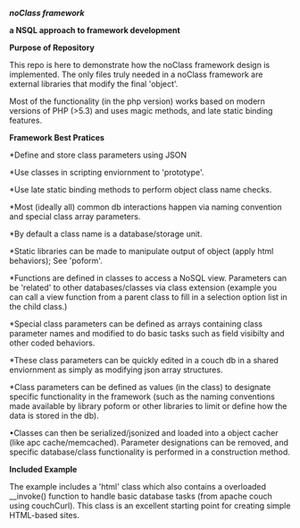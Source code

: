 ***noClass framework***
	
**a NSQL approach to framework development**


**Purpose of Repository**

This repo is here to demonstrate how the noClass framework design is implemented. The only files truly needed in a noClass framework are external libraries that modify the final 'object'.

Most of the functionality (in the php version) works based on modern versions of PHP (>5.3) and uses magic methods, and late static binding features.
	


**Framework Best Pratices**

*Define and store class parameters using JSON

*Use classes in scripting enviornment to 'prototype'.
	
*Use late static binding methods to perform object class name checks.


*Most (ideally all) common db interactions happen via naming convention and special class array parameters.
	
*By default a class name is a database/storage unit.
	
*Static libraries can be made to manipulate output of object (apply html behaviors); See 'poform'.
	
*Functions are defined in classes to access a NoSQL view. Parameters can be 'related' to other databases/classes via class extension (example you can call a view function from a parent class to fill in a selection option list in the child class.)
	
*Special class parameters can be defined as arrays containing class parameter names and modified to do basic tasks such as field visibilty and other coded behaviors.

*These class parameters can be quickly edited in a couch db in a shared enviornment as simply as modifying json array structures.
	
*Class parameters can be defined as values (in the class) to designate specific functionality in the framework (such as the naming conventions made available by library poform or other libraries to limit or define how the data is stored in the db).

•Classes can then be serialized/jsonized and loaded into a object cacher	(like apc cache/memcached). Parameter designations can be removed, and specific database/class functionality is performed in a construction method.


**Included Example**

The example includes a 'html' class which also contains a  overloaded __invoke() function to handle basic database tasks (from apache couch using couchCurl). This class is an excellent starting point for creating simple HTML-based sites.

